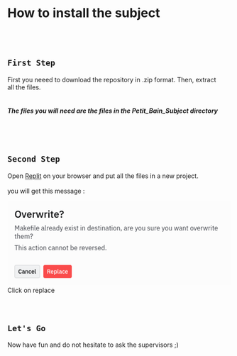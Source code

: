 # How to install the subject

<br/><br/>

## `First Step`

First you neeed to download the repository in .zip format. Then, extract\
all the files.
<br/><br/>


##### *The files you will need are the files in the Petit_Bain_Subject directory*

<br/><br/>

## `Second Step`

Open [Replit](https://replit.com/) on your browser and put all the files in a new project.\
<br/>
you will get this message :

<img src='assets/Overwrite.png'>

<br/>
Click on replace<br/><br/><br/>

## `Let's Go`

Now have fun and do not hesitate to ask the supervisors ;)